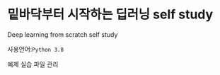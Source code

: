 # 밑바닥부터 시작하는 딥러닝 self study

Deep learning from scratch self study

사용언어:```Python 3.8```

예제 실습 파일 관리
